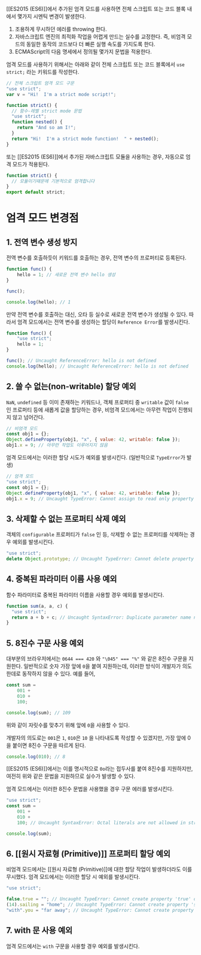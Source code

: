 [[ES2015 (ES6)]]에서 추가된 엄격 모드를 사용하면 전체 스크립트 또는 코드 블록 내에서 몇가지 시멘틱 변경이 발생한다.

1. 조용하게 무시하던 에러를 throwing 한다.
2. 자바스크립트 엔진의 최적화 작업을 어렵게 만드는 실수를 교정한다. 즉, 비엄격 모드의 동일한 동작의 코드보다 더 빠른 실행 속도를 가지도록 한다.
3. ECMAScript의 다음 명세에서 정의될 몇가지 문법을 적용한다.

엄격 모드를 사용하기 위해서는 아래와 같이 전체 스크립트 또는 코드 블록에서 `use strict;` 라는 키워드를 작성한다.

```javascript
// 전체 스크립트 엄격 모드 구문
"use strict";
var v = "Hi!  I'm a strict mode script!";

function strict() {
  // 함수-레벨 strict mode 문법
  "use strict";
  function nested() {
    return "And so am I!";
  }
  return "Hi!  I'm a strict mode function!  " + nested();
}
```

또는 [[ES2015 (ES6)]]에서 추가된 자바스크립트 모듈을 사용하는 경우, 자동으로 엄격 모드가 적용된다.

```javascript
function strict() {
  // 모듈이기때문에 기본적으로 엄격합니다
}
export default strict;
```

# 엄격 모드 변경점

## 1. 전역 변수 생성 방지

전역 변수를 호출하듯이 키워드를 호출하는 경우, 전역 변수의 프로퍼티로 등록된다.

```javascript
function func() {
    hello = 1; // 새로운 전역 변수 hello 생성
}

func();

console.log(hello); // 1
```

만약 전역 변수를 호출하는 대신, 오타 등 실수로 새로운 전역 변수가 생성될 수 있다. 따라서 엄격 모드에서는 전역 변수를 생성하는 할당이 `Reference Error`를 발생시킨다.

```javascript
function func() {
    "use strict";
    hello = 1;
}

func(); // Uncaught ReferenceError: hello is not defined
console.log(hello); // Uncaught ReferenceError: hello is not defined
```

## 2. 쓸 수 없는(non-writable) 할당 예외

`NaN`, `undefined` 등 이미 존재하는 키워드나, 객체 프로퍼티 중 `writable` 값이 `false` 인 프로퍼티 등에 새롭게 값을 할당하는 경우, 비엄격 모드에서는 아무런 작업이 진행되지 않고 넘어간다.

```javascript
// 비엄격 모드
const obj1 = {};
Object.defineProperty(obj1, "x", { value: 42, writable: false });
obj1.x = 9; // 아무런 작업도 이루어지지 않음
```

엄격 모드에서는 이러한 할당 시도가 예외를 발생시킨다. (일반적으로 `TypeError`가 발생)

```javascript
// 엄격 모드
"use strict";
const obj1 = {};
Object.defineProperty(obj1, "x", { value: 42, writable: false });
obj1.x = 9; // Uncaught TypeError: Cannot assign to read only property 'x' of object
```

## 3. 삭제할 수 없는 프로퍼티 삭제 예외

객체의 `configurable` 프로퍼티가 `false` 인 등, 삭제할 수 없는 프로퍼티를 삭제하는 경우 예외를 발생시킨다.

```javascript
"use strict";
delete Object.prototype; // Uncaught TypeError: Cannot delete property 'prototype' of function Object()
```

## 4. 중복된 파라미터 이름 사용 예외

함수 파라미터로 중복된 파라미터 이름을 사용할 경우 예외를 발생시킨다.

```javascript
function sum(a, a, c) {
  "use strict";
  return a + b + c; // Uncaught SyntaxError: Duplicate parameter name not allowed in this context
}
```

## 5. 8진수 구문 사용 예외

대부분의 브라우저에서는 `0644 === 420` 와 `"\045" === "%"` 와 같은 8진수 구문을 지원한다. 일반적으로 숫자 가장 앞에 `0`을 붙여 지원하는데, 이러한 방식이 개발자가 의도한데로 동작하지 않을 수 있다. 예를 들어,

```javascript
const sum =
	001 +
	010 +
	100;

console.log(sum); // 109
```

위와 같이 자릿수를 맞추기 위해 앞에 `0`을 사용할 수 있다.

개발자의 의도로는 `001`은 `1`, `010`은 `10` 을 나타내도록 작성할 수 있겠지만, 가장 앞에 0을 붙이면 8진수 구문을 따르게 된다.

```javascript
console.log(010); // 8
```

[[ES2015 (ES6)]]에서는 이를 명시적으로 `0o`라는 접두사를 붙여 8진수를 지원하지만, 여전히 위와 같은 문법을 지원하므로 실수가 발생할 수 있다.

엄격 모드에서는 이러한 8진수 문법을 사용했을 경우 구문 에러를 발생시킨다.

```javascript
"use strict";
const sum =
	001 +
	010 +
	100; // Uncaught SyntaxError: Octal literals are not allowed in strict mode.

console.log(sum);
```

## 6.  [[원시 자료형 (Primitive)]] 프로퍼티 할당 예외

비엄격 모드에서는 [[원시 자료형 (Primitive)]]에 대한 할당 작업이 발생하더라도 이를 무시했다.  엄격 모드에서는 이러한 할당 시 예외를 발생시킨다.

```javascript
"use strict";

false.true = ""; // Uncaught TypeError: Cannot create property 'true' on boolean 'false'
(14).sailing = "home"; // Uncaught TypeError: Cannot create property 'sailing' on number '14'
"with".you = "far away"; // Uncaught TypeError: Cannot create property 'you' on string 'with
```

## 7. with 문 사용 예외

엄격 모드에서는 `with` 구문을 사용할 경우 예외를 발생시킨다.

